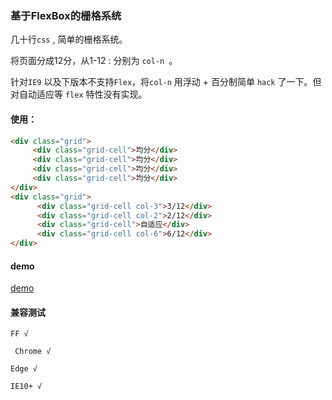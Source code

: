 ### 基于FlexBox的栅格系统

几十行`css` , 简单的栅格系统。

将页面分成12分，从1-12 : 分别为 `col-n `。

针对`IE9` 以及下版本不支持`Flex`，将`col-n` 用浮动 + 百分制简单 `hack` 了一下。但对自动适应等 `flex` 特性没有实现。

#### 使用：

```html
<div class="grid">
     <div class="grid-cell">均分</div>
     <div class="grid-cell">均分</div>
     <div class="grid-cell">均分</div>
     <div class="grid-cell">均分</div>       
</div>
<div class="grid">
      <div class="grid-cell col-3">3/12</div>
      <div class="grid-cell col-2">2/12</div>
      <div class="grid-cell">自适应</div>
      <div class="grid-cell col-6">6/12</div>       
</div>
```

#### demo

[demo](https://coldq.github.io/grid/index.html)

####  兼容测试

`FF √ ` 

` Chrome √`

`Edge √`

`IE10+ √`